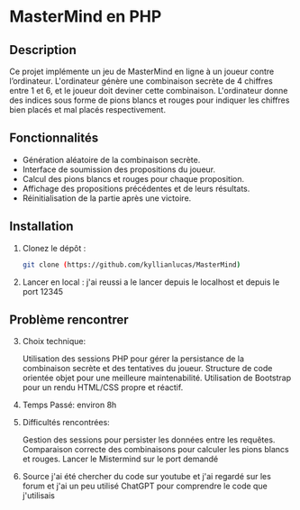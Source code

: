 # MasterMind en PHP

## Description

Ce projet implémente un jeu de MasterMind en ligne à un joueur contre l’ordinateur. L'ordinateur génère une combinaison secrète de 4 chiffres entre 1 et 6, et le joueur doit deviner cette combinaison. L'ordinateur donne des indices sous forme de pions blancs et rouges pour indiquer les chiffres bien placés et mal placés respectivement.

## Fonctionnalités

- Génération aléatoire de la combinaison secrète.
- Interface de soumission des propositions du joueur.
- Calcul des pions blancs et rouges pour chaque proposition.
- Affichage des propositions précédentes et de leurs résultats.
- Réinitialisation de la partie après une victoire.

## Installation

1. Clonez le dépôt :
   ```bash
   git clone (https://github.com/kyllianlucas/MasterMind)

2. Lancer en local :
    j'ai reussi a le lancer depuis le localhost et depuis le port 12345

## Problème rencontrer 
3. Choix technique: 

    Utilisation des sessions PHP pour gérer la persistance de la combinaison secrète et des tentatives du joueur.
    Structure de code orientée objet pour une meilleure maintenabilité.
    Utilisation de Bootstrap pour un rendu HTML/CSS propre et réactif.

4. Temps Passé:
        environ 8h

5. Difficultés rencontrées:
   
    Gestion des sessions pour persister les données entre les requêtes.
    Comparaison correcte des combinaisons pour calculer les pions blancs et rouges.
    Lancer le Mistermind sur le port demandé

6. Source 
    j'ai été chercher du code sur youtube et j'ai regardé sur les forum et j'ai un peu utilisé ChatGPT pour comprendre le code que j'utilisais
